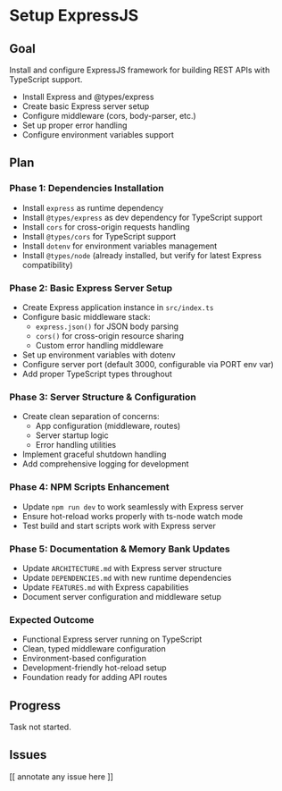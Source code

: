 # Setup ExpressJS

## Goal

Install and configure ExpressJS framework for building REST APIs with TypeScript support.

- Install Express and @types/express
- Create basic Express server setup
- Configure middleware (cors, body-parser, etc.)
- Set up proper error handling
- Configure environment variables support

## Plan

### Phase 1: Dependencies Installation
- Install `express` as runtime dependency
- Install `@types/express` as dev dependency for TypeScript support
- Install `cors` for cross-origin requests handling
- Install `@types/cors` for TypeScript support
- Install `dotenv` for environment variables management
- Install `@types/node` (already installed, but verify for latest Express compatibility)

### Phase 2: Basic Express Server Setup
- Create Express application instance in `src/index.ts`
- Configure basic middleware stack:
  - `express.json()` for JSON body parsing
  - `cors()` for cross-origin resource sharing
  - Custom error handling middleware
- Set up environment variables with dotenv
- Configure server port (default 3000, configurable via PORT env var)
- Add proper TypeScript types throughout

### Phase 3: Server Structure & Configuration
- Create clean separation of concerns:
  - App configuration (middleware, routes)
  - Server startup logic
  - Error handling utilities
- Implement graceful shutdown handling
- Add comprehensive logging for development

### Phase 4: NPM Scripts Enhancement
- Update `npm run dev` to work seamlessly with Express server
- Ensure hot-reload works properly with ts-node watch mode
- Test build and start scripts work with Express server

### Phase 5: Documentation & Memory Bank Updates
- Update `ARCHITECTURE.md` with Express server structure
- Update `DEPENDENCIES.md` with new runtime dependencies
- Update `FEATURES.md` with Express capabilities
- Document server configuration and middleware setup

### Expected Outcome
- Functional Express server running on TypeScript
- Clean, typed middleware configuration
- Environment-based configuration
- Development-friendly hot-reload setup
- Foundation ready for adding API routes

## Progress

Task not started.

## Issues

[[ annotate any issue here ]]
